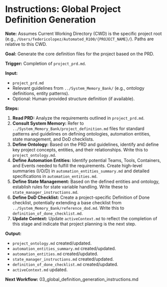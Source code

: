 # Instructions: Global Project Definition Generation

**Note:** Assumes Current Working Directory (CWD) is the specific project root (e.g., `/Users/federicolopez/Automated_R100/{PROJECT_NAME}/`). Paths are relative to this CWD.

**Goal:** Generate the core definition files for the project based on the PRD.

**Trigger:** Completion of `project_prd.md`.

**Input:**
- `project_prd.md`
- Relevant guidelines from `../System_Memory_Bank/` (e.g., ontology definitions, entity patterns).
- Optional: Human-provided structure definition (if available).

**Steps:**
1.  **Read PRD:** Analyze the requirements outlined in `project_prd.md`.
2.  **Consult System Memory:** Refer to `../System_Memory_Bank/project_definition.md` files for standard patterns and guidelines on defining ontologies, automation entities, state management, and DoD checklists.
3.  **Define Ontology:** Based on the PRD and guidelines, identify and define key project concepts, entities, and their relationships. Write this to `project_ontology.md`.
4.  **Define Automation Entities:** Identify potential Teams, Tools, Containers, and Events needed to fulfill the requirements. Create high-level summaries (I/O/D) in `automation_entities_summary.md` and detailed specifications in `automation_entities.md`.
5.  **Define State Management:** Based on the defined entities and ontology, establish rules for state variable handling. Write these to `state_manager_instructions.md`.
6.  **Define DoD Checklist:** Create a project-specific Definition of Done checklist, potentially extending a base checklist from `../System_Memory_Bank/reference_dod.md`. Write this to `definition_of_done_checklist.md`.
7.  **Update Context:** Update `activeContext.md` to reflect the completion of this stage and indicate that project planning is the next step.

**Output:**
- `project_ontology.md` created/updated.
- `automation_entities_summary.md` created/updated.
- `automation_entities.md` created/updated.
- `state_manager_instructions.md` created/updated.
- `definition_of_done_checklist.md` created/updated.
- `activeContext.md` updated.

**Next Workflow:**  03_global_definition_generation_instructions.md
